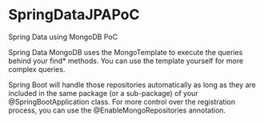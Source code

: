 # SpringDataJPAPoC
Spring Data using MongoDB PoC


Spring Data MongoDB uses the MongoTemplate to execute the queries behind your find* methods. You can use the template yourself for more complex queries.

Spring Boot will handle those repositories automatically as long as they are included in the same package (or a sub-package) of your @SpringBootApplication class. For more control over the registration process, you can use the @EnableMongoRepositories annotation.
